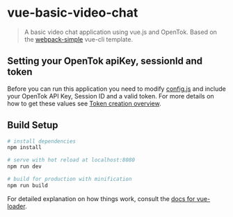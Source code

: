 # vue-basic-video-chat

> A basic video chat application using vue.js and OpenTok. Based on the [webpack-simple](https://github.com/vuejs-templates/webpack-simple) vue-cli template.

## Setting your OpenTok apiKey, sessionId and token

Before you can run this application you need to modify [config.js](./config.js) and include your OpenTok API Key, Session ID and a valid token. For more details on how to get these values see [Token creation
overview](https://tokbox.com/opentok/tutorials/create-token/).

## Build Setup

``` bash
# install dependencies
npm install

# serve with hot reload at localhost:8080
npm run dev

# build for production with minification
npm run build
```

For detailed explanation on how things work, consult the [docs for vue-loader](http://vuejs.github.io/vue-loader).

